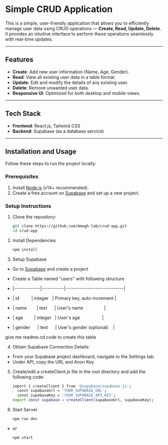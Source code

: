 # Simple CRUD Application

This is a simple, user-friendly application that allows you to efficiently manage user data using CRUD operations — **Create, Read, Update, Delete**. It provides an intuitive interface to perform these operations seamlessly with real-time updates.

---

## Features

- **Create**: Add new user information (Name, Age, Gender).
- **Read**: View all existing user data in a table format.
- **Update**: Edit and modify the details of any existing user.
- **Delete**: Remove unwanted user data.
- **Responsive UI**: Optimized for both desktop and mobile views.

---

## Tech Stack

- **Frontend**: React.js, Tailwind CSS
- **Backend**: Supabase (as a database service)

---

## Installation and Usage

Follow these steps to run the project locally:

### Prerequisites
1. Install [Node.js](https://nodejs.org/) (v14+ recommended).
2. Create a free account on [Supabase](https://supabase.io/) and set up a new project.

### Setup Instructions
1. Clone the repository:
   ```bash
   git clone https://github.com/Amogh-lab/crud-app.git
   cd crud-app

2. Install Dependencies
   ```bash
   npm install

3. Setup Supabase
- Go to [Supabase](supabase.com) and create a project 
- Create a Table named "users" with following structure

- |-------------|-----------|-----------------------------|

- | id          | integer   | Primary key, auto-increment |

- | name        | text      | User's name                 |

- | age         | integer   | User's age                  |

- | gender      | text      | User's gender (optional)    |

give me readme.cd code to create this table

4. Obtain Supabase Connection Details:
- From your Supabase project dashboard, navigate to the Settings tab.
- Under API, copy the URL and Anon Key.

5. Create/edit a createClient.js file in the root directory and add the following code:
   ```bash
   import { createClient } from '@supabase/supabase-js';
     const supabaseUrl = 'YOUR_SUPABASE_URL';
     const supabaseKey = 'YOUR_SUPABASE_API_KEY';
   export const supabase = createClient(supabaseUrl, supabaseKey);
   
6. Start Server
   ```bash 
   npm run dev
- or
   ```bash
   npm start
